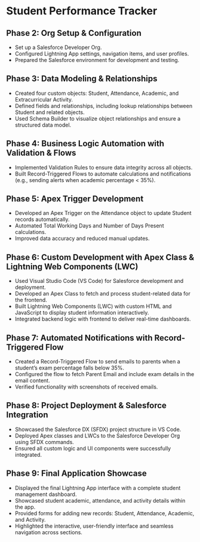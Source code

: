 # Student Performance Tracker

## Phase 2: Org Setup & Configuration
- Set up a Salesforce Developer Org.
- Configured Lightning App settings, navigation items, and user profiles.
- Prepared the Salesforce environment for development and testing.

## Phase 3: Data Modeling & Relationships
- Created four custom objects: Student, Attendance, Academic, and Extracurricular Activity.
- Defined fields and relationships, including lookup relationships between Student and related objects.
- Used Schema Builder to visualize object relationships and ensure a structured data model.

## Phase 4: Business Logic Automation with Validation & Flows
- Implemented Validation Rules to ensure data integrity across all objects.
- Built Record-Triggered Flows to automate calculations and notifications (e.g., sending alerts when academic percentage < 35%).

## Phase 5: Apex Trigger Development
- Developed an Apex Trigger on the Attendance object to update Student records automatically.
- Automated Total Working Days and Number of Days Present calculations.
- Improved data accuracy and reduced manual updates.

## Phase 6: Custom Development with Apex Class & Lightning Web Components (LWC)
- Used Visual Studio Code (VS Code) for Salesforce development and deployment.
- Developed an Apex Class to fetch and process student-related data for the frontend.
- Built Lightning Web Components (LWC) with custom HTML and JavaScript to display student information interactively.
- Integrated backend logic with frontend to deliver real-time dashboards.

## Phase 7: Automated Notifications with Record-Triggered Flow
- Created a Record-Triggered Flow to send emails to parents when a student’s exam percentage falls below 35%.
- Configured the flow to fetch Parent Email and include exam details in the email content.
- Verified functionality with screenshots of received emails.

## Phase 8: Project Deployment & Salesforce Integration
- Showcased the Salesforce DX (SFDX) project structure in VS Code.
- Deployed Apex classes and LWCs to the Salesforce Developer Org using SFDX commands.
- Ensured all custom logic and UI components were successfully integrated.

## Phase 9: Final Application Showcase
- Displayed the final Lightning App interface with a complete student management dashboard.
- Showcased student academic, attendance, and activity details within the app.
- Provided forms for adding new records: Student, Attendance, Academic, and Activity.
- Highlighted the interactive, user-friendly interface and seamless navigation across sections.

